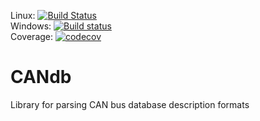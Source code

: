Linux: [![Build Status](https://travis-ci.org/GENIVI/CANdbc.svg?branch=master)](https://travis-ci.org/GENIVI/CANdbc) <br />
Windows: [![Build status](https://ci.appveyor.com/api/projects/status/cq9bwxy8qc56fx9p/branch/master?svg=true)](https://ci.appveyor.com/project/rkollataj/candbc/branch/master) <br />
Coverage: [![codecov](https://codecov.io/gh/GENIVI/CANdbc/branch/master/graph/badge.svg)](https://codecov.io/gh/GENIVI/CANdbc)

# CANdb
Library for parsing CAN bus database description formats

